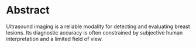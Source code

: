 # Abstract
Ultrasound imaging is a reliable modality for detecting and evaluating breast lesions.
Its diagnostic accuracy is often constrained by subjective human interpretation and a limited field of view.